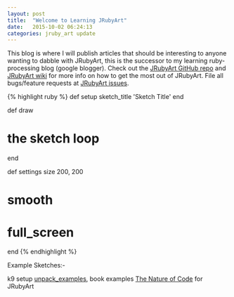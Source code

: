```yaml
---
layout: post
title:  "Welcome to Learning JRubyArt"
date:   2015-10-02 06:24:13
categories: jruby_art update
---
```


This blog is where I will publish articles that should be interesting to anyone wanting to dabble with JRubyArt, this is the successor to my learning ruby-processing blog (google blogger).  Check out the [JRubyArt GitHub repo][repo] and [JRubyArt wiki][wiki] for more info on how to get the most out of JRubyArt. File all bugs/feature requests at [JRubyArt issues][issues].

{% highlight ruby %}
def setup
  sketch_title 'Sketch Title'
end

def draw
  # the sketch loop
end

def settings
  size 200, 200
  # smooth
  # full_screen
end
{% endhighlight %}

Example Sketches:-

k9 setup [unpack_examples][examples], book examples [The Nature of Code][nature] for JRubyArt

[repo]: https://github.com/ruby-processing/JRubyArt
[issues]: https://github.com/ruby-processing/JRubyArt/issues
[wiki]: https://github.com/ruby-processing/JRubyArt/wiki
[nature]: https://github.com/ruby-processing/The-Nature-of-Code-for-JRubyArt
[examples]: https://github.com/ruby-processing/samples4ruby-processing3
